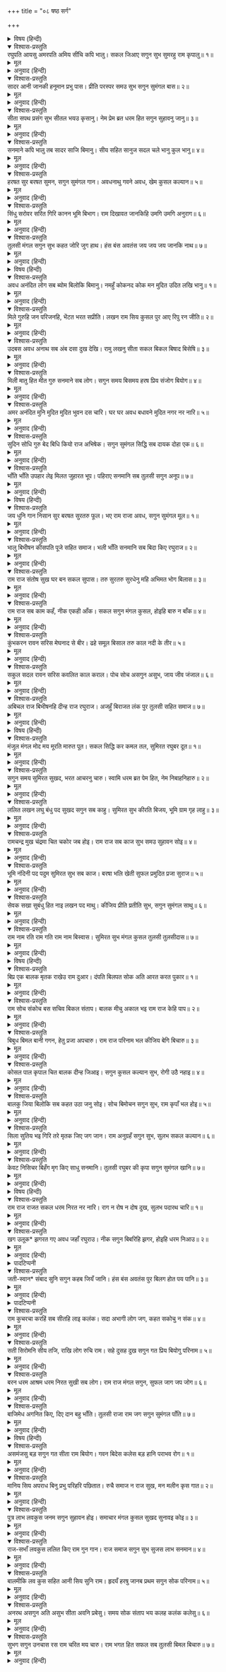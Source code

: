 +++
title = "०८ षष्ठ सर्ग"

+++


<details><summary>विषय (हिन्दी)</summary>

सप्तक—१
</details>

<details open><summary>विश्वास-प्रस्तुति</summary>
रघुपति आयसु अमरपति अमिय सींचि कपि भालु।  
सकल जिआए सगुन सुभ सुमरहु राम कृपालु॥ १॥
</details>

<details><summary>मूल</summary>

रघुपति आयसु अमरपति अमिय सींचि कपि भालु।  
सकल जिआए सगुन सुभ सुमरहु राम कृपालु॥ १॥
</details>

<details><summary>अनुवाद (हिन्दी)</summary>

श्रीरघुनाथजीकी आज्ञासे देवराज इन्द्रने अमृत-वर्षा करके सभी वानर-भालुओंको जीवित कर दिया। कृपालु श्रीरामका स्मरण करो, यह शकुन शुभ है॥ १॥
</details>

<details open><summary>विश्वास-प्रस्तुति</summary>
सादर आनी जानकी हनूमान प्रभु पास।  
प्रीति परस्पर समउ सुभ सगुन सुमंगल बास॥ २॥
</details>

<details><summary>मूल</summary>

सादर आनी जानकी हनूमान प्रभु पास।  
प्रीति परस्पर समउ सुभ सगुन सुमंगल बास॥ २॥
</details>

<details><summary>अनुवाद (हिन्दी)</summary>

हनुमान् जी आदरपूर्वक श्रीजानकीजीको प्रभुके समीप ले आये। यह शकुन सुमंगलका निवास है—परस्पर प्रेम रहेगा, समय सुन्दर (सुकाल) रहेगा॥ २॥
</details>

<details open><summary>विश्वास-प्रस्तुति</summary>
सीता सपथ प्रसंग सुभ सीतल भयउ कृसानु।  
नेम प्रेम ब्रत धरम हित सगुन सुहावनु जानु॥ ३॥
</details>

<details><summary>मूल</summary>

सीता सपथ प्रसंग सुभ सीतल भयउ कृसानु।  
नेम प्रेम ब्रत धरम हित सगुन सुहावनु जानु॥ ३॥
</details>

<details><summary>अनुवाद (हिन्दी)</summary>

श्रीजानकीजीके शपथ-ग्रहणका प्रसंग शुभ है, उनके लिये अग्नि शीतल हो गया था। नियम-पालन, प्रेम (भक्ति), व्रत एवं धर्माचरणके लिये शकुन उत्तम समझो॥ ३॥
</details>

<details open><summary>विश्वास-प्रस्तुति</summary>
सनमाने कपि भालु तब सादर साजि बिमानु।  
सीय सहित सानुज सदल चले भानु कुल भानु॥ ४॥
</details>

<details><summary>मूल</summary>

सनमाने कपि भालु तब सादर साजि बिमानु।  
सीय सहित सानुज सदल चले भानु कुल भानु॥ ४॥
</details>

<details><summary>अनुवाद (हिन्दी)</summary>

सूर्यवंशके सूर्य श्रीरघुनाथजीने सभी वानर-भालुओंका सम्मान किया, फिर आदरपूर्वक पुष्पकविमान सजाकर उसमें श्रीजानकीजी, लक्ष्मणजी तथा अपने दलसहित बैठकर (अयोध्याको) चले॥ ४॥ (प्रश्न-फल शुभ है।)
</details>

<details open><summary>विश्वास-प्रस्तुति</summary>
हरषत सुर बरषत सुमन, सगुन सुमंगल गान।  
अवधनाथु गवने अवध, खेम कुसल कल्यान॥ ५॥
</details>

<details><summary>मूल</summary>

हरषत सुर बरषत सुमन, सगुन सुमंगल गान।  
अवधनाथु गवने अवध, खेम कुसल कल्यान॥ ५॥
</details>

<details><summary>अनुवाद (हिन्दी)</summary>

देवता प्रसन्न होकर पुष्प-वर्षा कर रहे हैं और मंगलगान कर रहे हैं। (इस प्रकार) श्रीअयोध्यानाथ (श्रीराम) अयोध्या चले। यह शकुन कुशल-मंगल तथा भलाईका सूचक है॥ ५॥ (विदेश गया व्यक्ति सकुशल लौटेगा।)
</details>

<details open><summary>विश्वास-प्रस्तुति</summary>
सिंधु सरोवर सरित गिरि कानन भूमि बिभाग।  
राम दिखावत जानकिहि उमगि उमगि अनुराग॥ ६॥
</details>

<details><summary>मूल</summary>

सिंधु सरोवर सरित गिरि कानन भूमि बिभाग।  
राम दिखावत जानकिहि उमगि उमगि अनुराग॥ ६॥
</details>

<details><summary>अनुवाद (हिन्दी)</summary>

श्रीराम प्रेमकी उमंगमें आकर जानकीको समुद्र, सरोवर, नदियाँ, पर्वत, वन तथा विभिन्न भूभाग दिखला रहे हैं॥ ६॥ (प्रश्न-फल श्रेष्ठ है।)
</details>

<details open><summary>विश्वास-प्रस्तुति</summary>
तुलसी मंगल सगुन सुभ कहत जोरि जुग हाथ।  
हंस बंस अवतंस जय जय जय जानकि नाथ॥ ७॥
</details>

<details><summary>मूल</summary>

तुलसी मंगल सगुन सुभ कहत जोरि जुग हाथ।  
हंस बंस अवतंस जय जय जय जानकि नाथ॥ ७॥
</details>

<details><summary>अनुवाद (हिन्दी)</summary>

तुलसीदास दोनों हाथ जोड़कर कहते हैं—‘सूर्यवंशविभूषण श्रीजानकीनाथकी जय हो! जय हो!! जय हो!!!’ यह शुभ शकुन मंगलकारी है॥ ७॥
</details>

<details><summary>विषय (हिन्दी)</summary>

सप्तक—२
</details>

<details open><summary>विश्वास-प्रस्तुति</summary>
अवध अनंदित लोग सब ब्योम बिलोकि बिमानु।  
नमहुँ कोकनद कोक मन मुदित उदित लखि भानु॥ १॥
</details>

<details><summary>मूल</summary>

अवध अनंदित लोग सब ब्योम बिलोकि बिमानु।  
नमहुँ कोकनद कोक मन मुदित उदित लखि भानु॥ १॥
</details>

<details><summary>अनुवाद (हिन्दी)</summary>

आकाशमें विमानको देखकर अयोध्याके सब लोग ऐसे आनन्दित हो रहे हैं, जैसे उदय होते सूर्यको देखकर कमल तथा चकवा पक्षियोंका मन खिल उठता है॥ १॥ (प्रश्न-फल शुभ है, प्रिय मिलन होगा।)
</details>

<details open><summary>विश्वास-प्रस्तुति</summary>
मिले गुरुहि जन परिजनहि, भेंटत भरत सप्रीति।  
लखन राम सिय कुसल पुर आए रिपु रन जीति॥ २॥
</details>

<details><summary>मूल</summary>

मिले गुरुहि जन परिजनहि, भेंटत भरत सप्रीति।  
लखन राम सिय कुसल पुर आए रिपु रन जीति॥ २॥
</details>

<details><summary>अनुवाद (हिन्दी)</summary>

शत्रुको युद्धमें जीतकर श्रीराम-जानकी और लक्ष्मण कुशलपूर्वक अयोध्या लौट आये। वहाँ गुरुदेवसे, नगरके लोगोंसे तथा सेवक-सम्बन्धियोंसे मिलकर बड़े प्रेमसे (प्रभु) भरतसे अंकमाल देकर मिले॥ २॥ (प्रश्न-फल श्रेष्ठ है।)
</details>

<details open><summary>विश्वास-प्रस्तुति</summary>
उदबस अवध अनाथ सब अंब दसा दुख देखि।  
रामु लखनु सीता सकल बिकल बिषाद बिसेषि॥ ३॥
</details>

<details><summary>मूल</summary>

उदबस अवध अनाथ सब अंब दसा दुख देखि।  
रामु लखनु सीता सकल बिकल बिषाद बिसेषि॥ ३॥
</details>

<details><summary>अनुवाद (हिन्दी)</summary>

अयोध्याको अनाथ तथा उजाड़ और सभी माताओंकी दुःखभरी दशा देखकर श्रीराम, लक्ष्मण और जानकीजी—सभी व्याकुल हो गये; उन्हें बहुत दुःख हुआ॥ ३॥ (प्रियजनोंके दुःखसे शोक होगा।)
</details>

<details open><summary>विश्वास-प्रस्तुति</summary>
मिली मातु हित मीत गुरु सनमाने सब लोग।  
सगुन समय बिसमय हरष प्रिय संजोग बियोग॥ ४॥
</details>

<details><summary>मूल</summary>

मिली मातु हित मीत गुरु सनमाने सब लोग।  
सगुन समय बिसमय हरष प्रिय संजोग बियोग॥ ४॥
</details>

<details><summary>अनुवाद (हिन्दी)</summary>

माताएँ (प्रेमसे) मिलीं; (प्रभुने) हितैषियों, मित्रों तथा गुरुदेव—सभी लोगोंका सम्मान किया। यह शकुन प्रियजनके मिलन एवं वियोगसे होनेवाले हर्ष एवं दुःखका सूचक है॥ ४॥
</details>

<details open><summary>विश्वास-प्रस्तुति</summary>
अमर अनंदित मुनि मुदित मुदित भुवन दस चारि।  
घर घर अवध बधावने मुदित नगर नर नारि॥ ५॥
</details>

<details><summary>मूल</summary>

अमर अनंदित मुनि मुदित मुदित भुवन दस चारि।  
घर घर अवध बधावने मुदित नगर नर नारि॥ ५॥
</details>

<details><summary>अनुवाद (हिन्दी)</summary>

देवता आनन्दमग्न हैं, मुनिगण प्रसन्न हैं, चौदहों भुवन हर्षयुक्त हैं। अयोध्याके घर-घरमें बधाई बज रही है; नगरके पुरुष-स्त्री (सब) प्रसन्न हैं॥ ५॥ (प्रश्न-फल शुभ है।)
</details>

<details open><summary>विश्वास-प्रस्तुति</summary>
सुदिन सोधि गुरु बेद बिधि कियो राज अभिषेक।  
सगुन सुमंगल सिद्धि सब दायक दोहा एक॥ ६॥
</details>

<details><summary>मूल</summary>

सुदिन सोधि गुरु बेद बिधि कियो राज अभिषेक।  
सगुन सुमंगल सिद्धि सब दायक दोहा एक॥ ६॥
</details>

<details><summary>अनुवाद (हिन्दी)</summary>

गुरुदेवने शुभ दिनका विचार करके (श्रीरघुनाथजीका) वैदिक विधिसे राज्याभिषेक किया। यह एक दोहा समस्त श्रेष्ठ मंगल एवं सिद्धियोंको देनेवाला शकुन है॥ ६॥
</details>

<details open><summary>विश्वास-प्रस्तुति</summary>
भाँति भाँति उपहार लेइ मिलत जुहारत भूप।  
पहिराए सनमानि सब तुलसी सगुन अनूप॥ ७॥
</details>

<details><summary>मूल</summary>

भाँति भाँति उपहार लेइ मिलत जुहारत भूप।  
पहिराए सनमानि सब तुलसी सगुन अनूप॥ ७॥
</details>

<details><summary>अनुवाद (हिन्दी)</summary>

राजा लोग नाना प्रकारके उपहार लेकर मिलते और अभिवादन करते हैं। (प्रभुने) सबका सम्मान करके उन्हें वस्त्राभरण पहनाये। तुलसीदासजी कहते हैं कि यह अनुपम (मंगल) शकुन है॥ ७॥
</details>

<details><summary>विषय (हिन्दी)</summary>

सप्तक—३
</details>

<details open><summary>विश्वास-प्रस्तुति</summary>
जय धुनि गान निसान सुर बरषत सुरतरु फूल।  
भए राम राजा अवध, सगुन सुमंगल मूल॥ १॥
</details>

<details><summary>मूल</summary>

जय धुनि गान निसान सुर बरषत सुरतरु फूल।  
भए राम राजा अवध, सगुन सुमंगल मूल॥ १॥
</details>

<details><summary>अनुवाद (हिन्दी)</summary>

देवता जय-जयकार एवं मंगलगान करते, दुन्दुभि बजाते कल्पवृक्षके पुष्पोंकी वर्षा कर रहे हैं, श्रीराम अयोध्या-नरेश हो गये। यह शकुन श्रेष्ठ मंगलोंकी जड़ है॥ १॥
</details>

<details open><summary>विश्वास-प्रस्तुति</summary>
भालु बिभीषन कीसपति पूजे सहित समाज।  
भली भाँति सनमानि सब बिदा किए रघुराज॥ २॥
</details>

<details><summary>मूल</summary>

भालु बिभीषन कीसपति पूजे सहित समाज।  
भली भाँति सनमानि सब बिदा किए रघुराज॥ २॥
</details>

<details><summary>अनुवाद (हिन्दी)</summary>

श्रीरघुनाथजीने ऋक्षराज जाम्बवन्त, विभीषण तथा वानरराज सुग्रीवका उनके समाजके साथ सत्कार किया, फिर भलीभाँति उन सबको आदरपूर्वक बिदा किया॥ २॥ (प्रश्न-फल शुभ है।)
</details>

<details open><summary>विश्वास-प्रस्तुति</summary>
राम राज संतोष सुख घर बन सकल सुपास।  
तरु सुरतरु सुरधेनु महि अभिमत भोग बिलास॥ ३॥
</details>

<details><summary>मूल</summary>

राम राज संतोष सुख घर बन सकल सुपास।  
तरु सुरतरु सुरधेनु महि अभिमत भोग बिलास॥ ३॥
</details>

<details><summary>अनुवाद (हिन्दी)</summary>

श्रीरामके राज्यमें (सर्वत्र) सुख-सन्तोष है, घरमें तथा वनमें (सब कहीं) सब प्रकारकी सुविधा है। वृक्ष कल्पवृक्षके समान और पृथ्वी कामधेनुके समान मन चाहा भोग-विलास देती है॥ ३॥ (प्रश्न-फल श्रेष्ठ है।)
</details>

<details open><summary>विश्वास-प्रस्तुति</summary>
राम राज सब काम कहँ, नीक एकही आँक।  
सकल सगुन मंगल कुसल, होइहि बारु न बाँक॥ ४॥
</details>

<details><summary>मूल</summary>

राम राज सब काम कहँ, नीक एकही आँक।  
सकल सगुन मंगल कुसल, होइहि बारु न बाँक॥ ४॥
</details>

<details><summary>अनुवाद (हिन्दी)</summary>

श्रीरामका राज्य सब कार्योंके लिये निस्सन्देहरूपसे भला है। यह शकुन सब प्रकार कुशल-मंगल करनेवाला है, बाल भी बाँका नहीं होगा (कोई हानि नहीं होगा।)॥ ४॥
</details>

<details open><summary>विश्वास-प्रस्तुति</summary>
कुंभकरन रावन सरिस मेघनाद से बीर।  
ढहे समूल बिसाल तरु काल नदी के तीर॥ ५॥
</details>

<details><summary>मूल</summary>

कुंभकरन रावन सरिस मेघनाद से बीर।  
ढहे समूल बिसाल तरु काल नदी के तीर॥ ५॥
</details>

<details><summary>अनुवाद (हिन्दी)</summary>

कुम्भकर्ण, रावण तथा मेघनाद-जैसे वीर नदी-किनारेके विशाल वृक्षके समान कालके वेगमें जड़के साथ गिर गये॥ ५॥ (प्रश्न-फल अशुभ है।)
</details>

<details open><summary>विश्वास-प्रस्तुति</summary>
सकुल सदल रावन सरिस कवलित काल कराल।  
पोच सोच असगुन असुभ, जाय जीव जंजाल॥ ६॥
</details>

<details><summary>मूल</summary>

सकुल सदल रावन सरिस कवलित काल कराल।  
पोच सोच असगुन असुभ, जाय जीव जंजाल॥ ६॥
</details>

<details><summary>अनुवाद (हिन्दी)</summary>

रावणके समान वीरको कुल तथा सेनाके साथ भयंकर कालने अपना ग्रास बना लिया (खा लिया)। यह अपशकुन अशुभ है, हीनता प्राप्त होगी, चिन्ता होगी और संकटमें पड़कर प्राण जायँगे॥ ६॥
</details>

<details open><summary>विश्वास-प्रस्तुति</summary>
अबिचल राज बिभीषनहि दीन्ह राज रघुराज।  
अजहुँ बिराजत लंक पुर तुलसी सहित समाज॥ ७॥
</details>

<details><summary>मूल</summary>

अबिचल राज बिभीषनहि दीन्ह राज रघुराज।  
अजहुँ बिराजत लंक पुर तुलसी सहित समाज॥ ७॥
</details>

<details><summary>अनुवाद (हिन्दी)</summary>

महाराज श्रीरघुनाथजीने विभीषणको अविचल (सुस्थिर) राज्य दिया। तुलसीदासजी कहते हैं कि वे अब भी अपने समाजके साथ लंकापुरीमें विराजमान हैं॥ ७॥ (प्रश्न-फल शुभ है।)
</details>

<details><summary>विषय (हिन्दी)</summary>

सप्तक—४
</details>

<details open><summary>विश्वास-प्रस्तुति</summary>
मंजुल मंगल मोद मय मूरति मारुत पूत।  
सकल सिद्धि कर कमल तल, सुमिरत रघुबर दूत॥ १॥
</details>

<details><summary>मूल</summary>

मंजुल मंगल मोद मय मूरति मारुत पूत।  
सकल सिद्धि कर कमल तल, सुमिरत रघुबर दूत॥ १॥
</details>

<details><summary>अनुवाद (हिन्दी)</summary>

श्रीपवनकुमार आनन्दमय मंगलमय मनोहर मूर्ति हैं। उन श्रीरामदूतका स्मरण करनेसे सब सिद्धियाँ (सफलताएँ) करकमलके नीचे (हाथमें) प्राप्त ही रहती हैं॥ १॥ (प्रश्न-फल उत्तम है।)
</details>

<details open><summary>विश्वास-प्रस्तुति</summary>
सगुन समय सुमिरत सुखद, भरत आचरनु चारु।  
स्वामि धरम ब्रत पेम हित, नेम निबाहनिहारु॥ २॥
</details>

<details><summary>मूल</summary>

सगुन समय सुमिरत सुखद, भरत आचरनु चारु।  
स्वामि धरम ब्रत पेम हित, नेम निबाहनिहारु॥ २॥
</details>

<details><summary>अनुवाद (हिन्दी)</summary>

श्रीभरतजीका सुन्दर आचरण स्मरण करनेसे सुख देनेवाला है। इस समयका यह शकुन स्वामी (आराध्य) चुनने, धर्माचरण, व्रत, प्रेम (भक्ति) तथा नियम-पालनको सफल करनेवाला समझो॥ २॥
</details>

<details open><summary>विश्वास-प्रस्तुति</summary>
ललित लखन लघु बंधु पद सुखद सगुन सब काहु।  
सुमिरत सुभ कीरति बिजय, भूमि ग्राम गृह लाहु॥ ३॥
</details>

<details><summary>मूल</summary>

ललित लखन लघु बंधु पद सुखद सगुन सब काहु।  
सुमिरत सुभ कीरति बिजय, भूमि ग्राम गृह लाहु॥ ३॥
</details>

<details><summary>अनुवाद (हिन्दी)</summary>

श्रीलक्ष्मणजीके छोटे भाई शत्रुघ्नजीके सुन्दर चरण स्मरण करनेपर सबके लिये सुखदायी हैं। यह शकुन शुभ है; कीर्ति, विजय, भूमि, ग्राम तथा घरका लाभ होगा॥ ३॥
</details>

<details open><summary>विश्वास-प्रस्तुति</summary>
रामचन्द्र मुख चंद्रमा चित चकोर जब होइ।  
राम राज सब काज सुभ समउ सुहावन सोइ॥ ४॥
</details>

<details><summary>मूल</summary>

रामचन्द्र मुख चंद्रमा चित चकोर जब होइ।  
राम राज सब काज सुभ समउ सुहावन सोइ॥ ४॥
</details>

<details><summary>अनुवाद (हिन्दी)</summary>

चित्त जब चकोरके समान श्रीरामचन्द्रजीके मुखरूपी चन्द्रमाका ध्यान करनेवाला बन जाता है, तब वही समय सुहावना (मंगलकारी) है। राम-राज्य तो सभी कार्योंके लिये शुभ है ही॥ ४॥ (प्रश्न-फल श्रेष्ठ है।)
</details>

<details open><summary>विश्वास-प्रस्तुति</summary>
भूमि नंदिनी पद पदुम सुमिरत सुभ सब काज।  
बरषा भलि खेती सुफल प्रमुदित प्रजा सुराज॥ ५॥
</details>

<details><summary>मूल</summary>

भूमि नंदिनी पद पदुम सुमिरत सुभ सब काज।  
बरषा भलि खेती सुफल प्रमुदित प्रजा सुराज॥ ५॥
</details>

<details><summary>अनुवाद (हिन्दी)</summary>

श्रीभूमिसुता (जानकीजी)-के चरण-कमलोंका स्मरण करनेसे सभी कार्य शुभ (फलदायक) हो जाते हैं। (यह शकुन सूचित करता है कि) अच्छी वर्षा होगी, खेती भलीभाँति फलेगी (फसल अच्छी होगी), प्रजा सुशासन पाकर प्रसन्न रहेगी॥ ५॥
</details>

<details open><summary>विश्वास-प्रस्तुति</summary>
सेवक सखा सुबंधु हित नाइ लखन पद माथु।  
कीजिय प्रीति प्रतीति सुभ, सगुन सुमंगल साथु॥ ६॥
</details>

<details><summary>मूल</summary>

सेवक सखा सुबंधु हित नाइ लखन पद माथु।  
कीजिय प्रीति प्रतीति सुभ, सगुन सुमंगल साथु॥ ६॥
</details>

<details><summary>अनुवाद (हिन्दी)</summary>

श्रीलक्ष्मणजीके चरणोंमें मस्तक झुकाकर सेवक, मित्र तथा अच्छे भाईका हित करो, प्रेम तथा विश्वास रहेगा। यह शुभ शकुन परम हितकारी साथीकी प्राप्ति बतलाता है॥ ६॥
</details>

<details open><summary>विश्वास-प्रस्तुति</summary>
राम नाम रति राम गति राम नाम बिस्वास।  
सुमिरत सुभ मंगल कुसल तुलसी तुलसीदास॥ ७॥
</details>

<details><summary>मूल</summary>

राम नाम रति राम गति राम नाम बिस्वास।  
सुमिरत सुभ मंगल कुसल तुलसी तुलसीदास॥ ७॥
</details>

<details><summary>अनुवाद (हिन्दी)</summary>

श्रीरामनाममें प्रेम हो, श्रीरामका ही भरोसा हो, श्रीरामनाममें ही विश्वास हो। इनका स्मरण करनेसे शुभ फल एवं (सब प्रकारसे) मंगल होता है, कुशल रहती है। इस स्मरणसे ही तुलसी तुलसीदास हो गया॥ ७॥
</details>

<details><summary>विषय (हिन्दी)</summary>

सप्तक—५
</details>

<details open><summary>विश्वास-प्रस्तुति</summary>
बिप्र एक बालक मृतक राखेउ राम दुआर।  
दंपति बिलपत सोक अति आरत करत पुकार॥ १॥
</details>

<details><summary>मूल</summary>

बिप्र एक बालक मृतक राखेउ राम दुआर।  
दंपति बिलपत सोक अति आरत करत पुकार॥ १॥
</details>

<details><summary>अनुवाद (हिन्दी)</summary>

एक ब्राह्मण (तथा उसकी स्त्री)-ने अपना मरा बालक लाकर श्रीरामके द्वारपर रख दिया। पति-पत्नी शोकसे अत्यन्त दुःखी होकर विलाप करते हुए पुकार कर रहे थे॥ १॥ (प्रश्न-फल अशुभ है।)
</details>

<details open><summary>विश्वास-प्रस्तुति</summary>
राम सोच संकोच बस सचिव बिकल संताप।  
बालक मीचु अकाल भइ राम राज केहि पाप॥ २॥
</details>

<details><summary>मूल</summary>

राम सोच संकोच बस सचिव बिकल संताप।  
बालक मीचु अकाल भइ राम राज केहि पाप॥ २॥
</details>

<details><summary>अनुवाद (हिन्दी)</summary>

श्रीरामजी संकोचके कारण चिन्तामें पड़ गये, मन्त्री दुःखसे व्याकुल हो गये कि श्रीरामके राज्यमें किसके पापसे बालककी असमयमें मृत्यु हुई॥ २॥ (प्रश्न-फल निकृष्ट है।)
</details>

<details open><summary>विश्वास-प्रस्तुति</summary>
बिबुध बिमल बानी गगन, हेतु प्रजा अपचारु।  
राम राज परिनाम भल कीजिय बेगि बिचारु॥ ३॥
</details>

<details><summary>मूल</summary>

बिबुध बिमल बानी गगन, हेतु प्रजा अपचारु।  
राम राज परिनाम भल कीजिय बेगि बिचारु॥ ३॥
</details>

<details><summary>अनुवाद (हिन्दी)</summary>

(उसी समय) आकाशसे निर्मल (स्पष्ट) देववाणी हुई कि इसका कारण प्रजाके किसी व्यक्तिका दूषित आचरण है। शीघ्र विचार कीजिये। ‘राम-राज्यमें परिणाम तो उत्तम ही होगा’॥ ३॥ (चिन्ता दूर होगी।)
</details>

<details open><summary>विश्वास-प्रस्तुति</summary>
कोसल पाल कृपाल चित बालक दीन्ह जिआइ।  
सगुन कुसल कल्यान सुभ, रोगी उठै नहाइ॥ ४॥
</details>

<details><summary>मूल</summary>

कोसल पाल कृपाल चित बालक दीन्ह जिआइ।  
सगुन कुसल कल्यान सुभ, रोगी उठै नहाइ॥ ४॥
</details>

<details><summary>अनुवाद (हिन्दी)</summary>

दयालुहृदय श्रीकोसलनाथ रघुनाथजीने (ब्राह्मणके) बालकको जीवित कर दिया। यह शकुन शुभ है, कुशल एवं कल्याणका सूचक है। रोगी नहाकर उठ खड़ा होगा॥ ४॥
</details>

<details open><summary>विश्वास-प्रस्तुति</summary>
बालकु जिया बिलोकि सब कहत उठा जनु सोइ।  
सोच बिमोचन सगुन सुभ, राम कृपाँ भल होइ॥ ५॥
</details>

<details><summary>मूल</summary>

बालकु जिया बिलोकि सब कहत उठा जनु सोइ।  
सोच बिमोचन सगुन सुभ, राम कृपाँ भल होइ॥ ५॥
</details>

<details><summary>अनुवाद (हिन्दी)</summary>

(ब्राह्मणके) बालकको जीवित हो उठा देख सब कहने लगे—‘मानो यह सोकर उठा है।’ यह शुभ शकुन सोचको दूर करनेवाला है, श्रीरामकी कृपासे भलाई होगी॥ ५॥
</details>

<details open><summary>विश्वास-प्रस्तुति</summary>
सिला सुतिय भइ गिरि तरे मृतक जिए जग जान।  
राम अनुग्रहँ सगुन सुभ, सुलभ सकल कल्यान॥ ६॥
</details>

<details><summary>मूल</summary>

सिला सुतिय भइ गिरि तरे मृतक जिए जग जान।  
राम अनुग्रहँ सगुन सुभ, सुलभ सकल कल्यान॥ ६॥
</details>

<details><summary>अनुवाद (हिन्दी)</summary>

श्रीरामकी कृपासे पत्थर (अहल्या) सुन्दरी स्त्री हो गयी, पर्वत (समुद्रपर) तैरने लगे और मृतक (बालक) जी उठा—यह संसार जानता है। यह शकुन शुभ है, सभी कल्याण सरलतासे प्राप्त होंगे॥ ६॥
</details>

<details open><summary>विश्वास-प्रस्तुति</summary>
केवट निसिचर बिहँग मृग किए साधु सनमानि।  
तुलसी रघुबर की कृपा सगुन सुमंगल खानि॥ ७॥
</details>

<details><summary>मूल</summary>

केवट निसिचर बिहँग मृग किए साधु सनमानि।  
तुलसी रघुबर की कृपा सगुन सुमंगल खानि॥ ७॥
</details>

<details><summary>अनुवाद (हिन्दी)</summary>

केवट (निषादराज गुह), राक्षस (विभीषण), पक्षी (जटायु) एवं पशुओं (वानरों)-को श्रीरघुनाथजीने कृपा करके आदर देकर सत्पुरुष बना दिया। तुलसीदासजी कहते हैं कि यह शकुन उत्तम मंगलोंकी खान है॥ ७॥
</details>

<details><summary>विषय (हिन्दी)</summary>

सप्तक—६
</details>

<details open><summary>विश्वास-प्रस्तुति</summary>
राम राज राजत सकल धरम निरत नर नारि।  
राग न रोष न दोष दुख, सुलभ पदारथ चारि॥ १॥
</details>

<details><summary>मूल</summary>

राम राज राजत सकल धरम निरत नर नारि।  
राग न रोष न दोष दुख, सुलभ पदारथ चारि॥ १॥
</details>

<details><summary>अनुवाद (हिन्दी)</summary>

श्रीरामके राज्यमें सभी स्त्री-पुरुष धर्माचरणमें लगे हुए शोभित हैं। राग (भोगासक्ति), क्रोध, दोष (कामादि) और दुःख (किसीको) नहीं है; (सबको) चारों पदार्थ (अर्थ, धर्म, काम, मोक्ष) सुलभ हैं॥ १॥ (प्रश्न-फल श्रेष्ठ है।)
</details>

<details open><summary>विश्वास-प्रस्तुति</summary>
खग उलूक* झगरत गए अवध जहाँ रघुराउ।  
नीक सगुन बिबरिहि झगर, होइहि धरम निआउ॥ २॥
</details>

<details><summary>मूल</summary>

खग उलूक* झगरत गए अवध जहाँ रघुराउ।  
नीक सगुन बिबरिहि झगर, होइहि धरम निआउ॥ २॥
</details>

<details><summary>अनुवाद (हिन्दी)</summary>

गीध पक्षी और उल्लू झगड़ा करते हुए अयोध्यामें श्रीरघुनाथजीके पास गये१। यह शकुन अच्छा है, झगड़ा सुलझ जायगा, धर्मपूर्वक न्याय होगा॥ २॥
</details>

<details><summary>पादटिप्पनी</summary>

* १. किसी वनमें रहनेवाले गीध और उल्लू एक वृक्षके खोड़रके लिये झगड़ पड़े। दोनों उसे अपना घर बतलाते थे। निर्णय करानेके लिये दोनों अयोध्या आये। रघुनाथजीके पूछनेपर गीधने कहा—‘सृष्टिके प्रारम्भमें पृथ्वीपर जबसे मनुष्य बसने लगे, तबसे यह खोड़र मेरे अधिकारमें चला आया है।’ उल्लूने बताया—‘प्रभो! पृथ्वीपर जबसे वृक्षोंकी उत्पत्ति हुई तबसे मैं उसमें रहता हूँ।’ दोनोंकी बात सुनकर श्रीरघुनाथजीने उल्लूको वह खोड़र दिला दिया।
</details>

<details open><summary>विश्वास-प्रस्तुति</summary>
जती-स्वान* संबाद सुनि सगुन कहब जियँ जानि।  
हंस बंस अवतंस पुर बिलग होत पय पानि॥ ३॥
</details>

<details><summary>मूल</summary>

जती-स्वान* संबाद सुनि सगुन कहब जियँ जानि।  
हंस बंस अवतंस पुर बिलग होत पय पानि॥ ३॥
</details>

<details><summary>अनुवाद (हिन्दी)</summary>

यती (संन्यासी) और कुत्तेका संवाद सुनकर२ अपने चित्तमें समझकर शकुन बताऊँगा कि सूर्यवंशभूषण श्रीरघुनाथजीके नगर (अयोध्या)-में दूध-पानी पृथक् होता (सच्चा न्याय प्राप्त होता) है॥ ३॥ (विवादमें सत्यकी विजय होगी।)
</details>

<details><summary>पादटिप्पनी</summary>

* २. श्रीरामके दरबारमें एक बार एक कुत्ता पहुँचा। उसने कहा—‘मुझे सर्वार्थसिद्धि नामक ब्राह्मणने निरपराध मारा है।’ ब्राह्मण बुलाया गया, उसने अपराध स्वीकार कर लिया। वह दरिद्र था, भिक्षा न मिलनेसे भूखा था, क्षुधाकी झुँझलाहटमें उसने कुत्तेको अकारण मारा था। कुत्तेने ही उसके लिये दण्ड चुना कि ‘ब्राह्मण कालंजरके मठका मठाधीश बना दिया जाय।’ ब्राह्मण मठाधीश बना दिया गया। पूछनेपर कुत्तेने बताया—‘मैं पूर्वजन्ममें वहींका मठाधीश था, अत्यन्त सावधानीसे आचरण करता था; किन्तु भूलसे देवांश खा लेनेके कारण मेरी यह गति हुई। यह ब्राह्मण मठाधीश होकर प्रमाद करेगा तो नरकमें ही जायगा।’
</details>

<details open><summary>विश्वास-प्रस्तुति</summary>
राम कुचरचा करहिं सब सीतहि लाइ कलंक।  
सदा अभागी लोग जग, कहत सकोचु न संक॥  ४॥
</details>

<details><summary>मूल</summary>

राम कुचरचा करहिं सब सीतहि लाइ कलंक।  
सदा अभागी लोग जग, कहत सकोचु न संक॥  ४॥
</details>

<details><summary>अनुवाद (हिन्दी)</summary>

लोग श्रीजानकीजीको कलंक लगाकर श्रीरामकी निन्दा करते हैं। जगत् के लोग सदासे अभागे हैं, (ऐसी बात) कहते उन्हें संकोच और शंका भी नहीं होती॥ ४॥ (अपयश होगा।)
</details>

<details open><summary>विश्वास-प्रस्तुति</summary>
सती सिरोमनि सीय तजि, राखि लोग रुचि राम।  
सहे दुसह दुख सगुन गत प्रिय बियोगु परिनाम॥ ५॥
</details>

<details><summary>मूल</summary>

सती सिरोमनि सीय तजि, राखि लोग रुचि राम।  
सहे दुसह दुख सगुन गत प्रिय बियोगु परिनाम॥ ५॥
</details>

<details><summary>अनुवाद (हिन्दी)</summary>

श्रीरामने सती-शिरोमणि श्रीजानकीजीका त्याग करके लोगोंकी रुचि रखी औैर स्वयं असहनीय दुःख सहा। इस अपशकुनका फल परिणाममें प्रियजनका वियोग है॥ ५॥
</details>

<details open><summary>विश्वास-प्रस्तुति</summary>
बरन धरम आश्रम धरम निरत सुखी सब लोग।  
राम राज मंगल सगुन, सुफल जाग जप जोग॥ ६॥
</details>

<details><summary>मूल</summary>

बरन धरम आश्रम धरम निरत सुखी सब लोग।  
राम राज मंगल सगुन, सुफल जाग जप जोग॥ ६॥
</details>

<details><summary>अनुवाद (हिन्दी)</summary>

श्रीरामके राज्यमें सब लोग अपने वर्ण-धर्म और आश्रम-धर्ममें लगे हुए हैं, अतएव सुखी हैं। यह शकुन मंगलसूचक है; यज्ञ, जप और योग सफल होगा॥ ६॥
</details>

<details open><summary>विश्वास-प्रस्तुति</summary>
बाजिमेध अगनित किए, दिए दान बहु भाँति।  
तुलसी राजा राम जग सगुन सुमंगल पाँति॥ ७॥
</details>

<details><summary>मूल</summary>

बाजिमेध अगनित किए, दिए दान बहु भाँति।  
तुलसी राजा राम जग सगुन सुमंगल पाँति॥ ७॥
</details>

<details><summary>अनुवाद (हिन्दी)</summary>

तुलसीदासजी कहते हैं कि महाराज श्रीरामने अगणित अश्वमेधयज्ञ किये और अनेक प्रकारसे दान दिये। संसारमें यह शकुन श्रेष्ठ मंगलोंकी परम्पराका द्योतक है॥ ७॥
</details>

<details><summary>विषय (हिन्दी)</summary>

सप्तक—७
</details>

<details open><summary>विश्वास-प्रस्तुति</summary>
असमंजसु बड़ सगुन गत सीता राम बियोग।  
गवन बिदेस कलेस बड़ हानि पराभव रोग॥ १॥
</details>

<details><summary>मूल</summary>

असमंजसु बड़ सगुन गत सीता राम बियोग।  
गवन बिदेस कलेस बड़ हानि पराभव रोग॥ १॥
</details>

<details><summary>अनुवाद (हिन्दी)</summary>

श्रीसीता-रामका वियोग हो जानेसे यह शकुन भारी असमंजसका सूचक है। विदेश जाना होगा, बड़ा कष्ट होगा, हानि, पराजय तथा रोगका शिकार बनना होगा॥ १॥
</details>

<details open><summary>विश्वास-प्रस्तुति</summary>
मानिय सिय अपराध बिनु प्रभु परिहरि पछितात।  
रुचै समाज न राज सुख, मन मलीन कृस गात॥ २॥
</details>

<details><summary>मूल</summary>

मानिय सिय अपराध बिनु प्रभु परिहरि पछितात।  
रुचै समाज न राज सुख, मन मलीन कृस गात॥ २॥
</details>

<details><summary>अनुवाद (हिन्दी)</summary>

ऐसा मानना (विश्वास करना) चाहिये कि बिना किसी अपराधके श्रीजानकीजीका त्याग करके प्रभु पश्चात्ताप कर रहे हैं। उन्हें समाज (में रहना) तथा राज्यका सुख अच्छा नहीं लगता, चित्त खिन्न रहता है तथा शरीर दुर्बल हो गया है॥ २॥ (प्रश्न-फल निकृष्ट है।)
</details>

<details open><summary>विश्वास-प्रस्तुति</summary>
पुत्र लाभ लवकुस जनम सगुन सुहावन होइ।  
समाचार मंगल कुसल सुखद सुनावइ कोइ॥ ३॥
</details>

<details><summary>मूल</summary>

पुत्र लाभ लवकुस जनम सगुन सुहावन होइ।  
समाचार मंगल कुसल सुखद सुनावइ कोइ॥ ३॥
</details>

<details><summary>अनुवाद (हिन्दी)</summary>

लव-कुशका जन्म पुत्र-प्राप्तिका सूचक शुभ शकुन है। कोई आनन्द-मंगलका सुखदायी समाचार सुनायेगा॥ ३॥
</details>

<details open><summary>विश्वास-प्रस्तुति</summary>
राज-सभाँ लवकुस ललित किए राम गुन गान।  
राज समाज सगुन सुभ सुजस लाभ सनमान॥ ४॥
</details>

<details><summary>मूल</summary>

राज-सभाँ लवकुस ललित किए राम गुन गान।  
राज समाज सगुन सुभ सुजस लाभ सनमान॥ ४॥
</details>

<details><summary>अनुवाद (हिन्दी)</summary>

लव-कुशने राजसभामें सुन्दर (मधुर) स्वरमें श्रीरामके गुणोंका गान किया। यह शुभ शकुन राज-समाजमें सुयश तथा सम्मानकी प्राप्तिका सूचक है॥ ४॥
</details>

<details open><summary>विश्वास-प्रस्तुति</summary>
बालमीकि लव कुस सहित आनी सिय सुनि राम।  
हृदयँ हरषु जानब प्रथम सगुन सोक परिनाम॥ ५॥
</details>

<details><summary>मूल</summary>

बालमीकि लव कुस सहित आनी सिय सुनि राम।  
हृदयँ हरषु जानब प्रथम सगुन सोक परिनाम॥ ५॥
</details>

<details><summary>अनुवाद (हिन्दी)</summary>

महर्षि वाल्मीकि लव-कुशके साथ सीताजीको ले आये हैं, यह सुनकर श्रीरामके चित्तमें प्रसन्नता हुई। इस शकुनका फल यह जानना चाहिये कि मनमें पहले प्रसन्नता, पर अन्तमें शोक होगा॥ ५॥
</details>

<details open><summary>विश्वास-प्रस्तुति</summary>
अनरथ असगुन अति असुभ सीता अवनि प्रबेसु।  
समय सोक संताप भय कलह कलंक कलेसु॥ ६॥
</details>

<details><summary>मूल</summary>

अनरथ असगुन अति असुभ सीता अवनि प्रबेसु।  
समय सोक संताप भय कलह कलंक कलेसु॥ ६॥
</details>

<details><summary>अनुवाद (हिन्दी)</summary>

श्रीजानकीजीका पृथ्वीमें प्रवेश कर जाना अनर्थ करनेवाला अत्यन्त अशुभ अपशकुन है। यह शोक, सन्ताप, भय, झगड़े, अपयश और कष्टका समय है॥ ६॥
</details>

<details open><summary>विश्वास-प्रस्तुति</summary>
सुभग सगुन उनचास रस राम चरित मय चारु।  
राम भगत हित सफल सब तुलसी बिमल बिचारु॥ ७॥
</details>

<details><summary>मूल</summary>

सुभग सगुन उनचास रस राम चरित मय चारु।  
राम भगत हित सफल सब तुलसी बिमल बिचारु॥ ७॥
</details>

<details><summary>अनुवाद (हिन्दी)</summary>

यह उनचास दोहोंवाला छठा सर्ग रामचरितमय होनेसे (बड़ा ही) सुन्दर है। तुलसीदासजी कहते हैं कि शकुन मंगलमय है, रामभक्तोंके लिये प्रत्येक निर्मल (निष्पाप) विचार सफल होगा॥ ७॥
</details>
